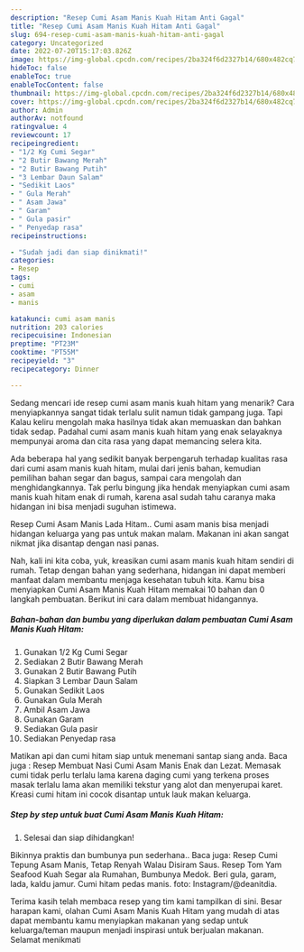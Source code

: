 ```yaml
---
description: "Resep Cumi Asam Manis Kuah Hitam Anti Gagal"
title: "Resep Cumi Asam Manis Kuah Hitam Anti Gagal"
slug: 694-resep-cumi-asam-manis-kuah-hitam-anti-gagal
category: Uncategorized
date: 2022-07-20T15:17:03.826Z
image: https://img-global.cpcdn.com/recipes/2ba324f6d2327b14/680x482cq70/cumi-asam-manis-kuah-hitam-foto-resep-utama.jpg
hideToc: false
enableToc: true
enableTocContent: false
thumbnail: https://img-global.cpcdn.com/recipes/2ba324f6d2327b14/680x482cq70/cumi-asam-manis-kuah-hitam-foto-resep-utama.jpg
cover: https://img-global.cpcdn.com/recipes/2ba324f6d2327b14/680x482cq70/cumi-asam-manis-kuah-hitam-foto-resep-utama.jpg
author: Admin
authorAv: notfound
ratingvalue: 4
reviewcount: 17
recipeingredient:
- "1/2 Kg Cumi Segar"
- "2 Butir Bawang Merah"
- "2 Butir Bawang Putih"
- "3 Lembar Daun Salam"
- "Sedikit Laos"
- " Gula Merah"
- " Asam Jawa"
- " Garam"
- " Gula pasir"
- " Penyedap rasa"
recipeinstructions:

- "Sudah jadi dan siap dinikmati!"
categories:
- Resep
tags:
- cumi
- asam
- manis

katakunci: cumi asam manis 
nutrition: 203 calories
recipecuisine: Indonesian
preptime: "PT23M"
cooktime: "PT55M"
recipeyield: "3"
recipecategory: Dinner

---
```



Sedang mencari ide resep cumi asam manis kuah hitam yang menarik? Cara menyiapkannya sangat tidak terlalu sulit namun tidak gampang juga. Tapi Kalau keliru mengolah maka hasilnya tidak akan memuaskan dan bahkan tidak sedap. Padahal cumi asam manis kuah hitam yang enak selayaknya mempunyai aroma dan cita rasa yang dapat memancing selera kita.


Ada beberapa hal yang sedikit banyak berpengaruh terhadap kualitas rasa dari cumi asam manis kuah hitam, mulai dari jenis bahan, kemudian pemilihan bahan segar dan bagus, sampai cara mengolah dan menghidangkannya. Tak perlu bingung jika hendak menyiapkan cumi asam manis kuah hitam enak di rumah, karena asal sudah tahu caranya maka hidangan ini bisa menjadi suguhan istimewa.

Resep Cumi Asam Manis Lada Hitam.. Cumi asam manis bisa menjadi hidangan keluarga yang pas untuk makan malam. Makanan ini akan sangat nikmat jika disantap dengan nasi panas.


Nah, kali ini kita coba, yuk, kreasikan cumi asam manis kuah hitam sendiri di rumah. Tetap dengan bahan yang sederhana, hidangan ini dapat memberi manfaat dalam membantu menjaga kesehatan tubuh kita. Kamu bisa menyiapkan Cumi Asam Manis Kuah Hitam memakai 10 bahan dan 0 langkah pembuatan. Berikut ini cara dalam membuat hidangannya.

<!--inarticleads1-->

##### Bahan-bahan dan bumbu yang diperlukan dalam pembuatan Cumi Asam Manis Kuah Hitam:

1. Gunakan 1/2 Kg Cumi Segar
1. Sediakan 2 Butir Bawang Merah
1. Gunakan 2 Butir Bawang Putih
1. Siapkan 3 Lembar Daun Salam
1. Gunakan Sedikit Laos
1. Gunakan  Gula Merah
1. Ambil  Asam Jawa
1. Gunakan  Garam
1. Sediakan  Gula pasir
1. Sediakan  Penyedap rasa


Matikan api dan cumi hitam siap untuk menemani santap siang anda. Baca juga : Resep Membuat Nasi Cumi Asam Manis Enak dan Lezat. Memasak cumi tidak perlu terlalu lama karena daging cumi yang terkena proses masak terlalu lama akan memiliki tekstur yang alot dan menyerupai karet. Kreasi cumi hitam ini cocok disantap untuk lauk makan keluarga. 

<!--inarticleads2-->

##### Step by step untuk buat Cumi Asam Manis Kuah Hitam:


1. Selesai dan siap dihidangkan!

Bikinnya praktis dan bumbunya pun sederhana.. Baca juga: Resep Cumi Tepung Asam Manis, Tetap Renyah Walau Disiram Saus. Resep Tom Yam Seafood Kuah Segar ala Rumahan, Bumbunya Medok. Beri gula, garam, lada, kaldu jamur. Cumi hitam pedas manis. foto: Instagram/@deanitdia. 

Terima kasih telah membaca resep yang tim kami tampilkan di sini. Besar harapan kami, olahan Cumi Asam Manis Kuah Hitam yang mudah di atas dapat membantu kamu menyiapkan makanan yang sedap untuk keluarga/teman maupun menjadi inspirasi untuk berjualan makanan. Selamat menikmati
